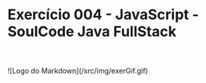 # Exercício 004 - JavaScript - SoulCode Java FullStack
<br>
<br>
![Logo do Markdown](/src/img/exerGif.gif)

